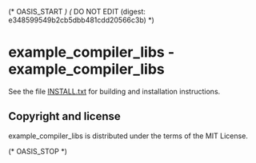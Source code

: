 (* OASIS_START *)
(* DO NOT EDIT (digest: e348599549b2cb5dbb481cdd20566c3b) *)

example_compiler_libs - example_compiler_libs
=============================================

See the file [INSTALL.txt](INSTALL.txt) for building and installation
instructions.

Copyright and license
---------------------

example_compiler_libs is distributed under the terms of the MIT License.

(* OASIS_STOP *)
